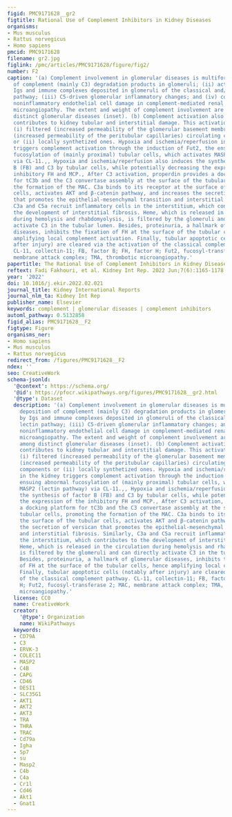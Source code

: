 ```yaml
---
figid: PMC9171628__gr2
figtitle: Rational Use of Complement Inhibitors in Kidney Diseases
organisms:
- Mus musculus
- Rattus norvegicus
- Homo sapiens
pmcid: PMC9171628
filename: gr2.jpg
figlink: /pmc/articles/PMC9171628/figure/fig2/
number: F2
caption: '(a) Complement involvement in glomerular diseases is multiform: (i) deposition
  of complement (mainly C3) degradation products in glomeruli; (ii) activation by
  Igs and immune complexes deposited in glomeruli of the classical and/or the lectin
  pathway; (iii) C5-driven glomerular inflammatory changes; and (iv) complement-induced
  noninflammatory endothelial cell damage in complement-mediated renal thrombotic
  microangiopathy. The extent and weight of complement involvement are variable among
  distinct glomerular diseases (inset). (b) Complement activation also potentially
  contributes to kidney tubular and interstitial damage. This activation involves:
  (i) filtered (increased permeability of the glomerular basement membrane) or leaked
  (increased permeability of the peritubular capillaries) circulating complement components
  or (ii) locally synthetized ones. Hypoxia and ischemia/reperfusion in the kidney
  triggers complement activation through the induction of Fut2, the ensuing abnormal
  fucosylation of (mainly proximal) tubular cells, which activates MASP2 (lectin pathway)
  via CL-11.,, Hypoxia and ischemia/reperfusion also induces the synthesis of factor
  B (FB) and C3 by tubular cells, while potentially decreasing the expression of the
  inhibitory FH and MCP., After C3 activation, properdin provides a docking platform
  for tC3b and the C3 convertase assembly at the surface of the tubular cells, promoting
  the formation of the MAC. C3a binds to its receptor at the surface of the tubular
  cells, activates AKT and β-catenin pathway, and increases the secretion of versican
  that promotes the epithelial-mesenchymal transition and interstitial fibrosis. Similarly,
  C3a and C5a recruit inflammatory cells in the interstitium, which contributes to
  the development of interstitial fibrosis. Heme, which is released in the circulation
  during hemolysis and rhabdomyolysis, is filtered by the glomeruli and can directly
  activate C3 in the tubular lumen. Besides, proteinuria, a hallmark of glomerular
  diseases, inhibits the fixation of FH at the surface of the tubular cells, hence
  amplifying local complement activation. Finally, tubular apoptotic cells (notably
  after injury) are cleared via the activation of the classical complement pathway.
  CL-11, collectin-11; FB, factor B; FH, factor H; Fut2, fucosyl-transferase 2; MAC,
  membrane attack complex; TMA, thrombotic microangiopathy.'
papertitle: The Rational Use of Complement Inhibitors in Kidney Diseases.
reftext: Fadi Fakhouri, et al. Kidney Int Rep. 2022 Jun;7(6):1165-1178.
year: '2022'
doi: 10.1016/j.ekir.2022.02.021
journal_title: Kidney International Reports
journal_nlm_ta: Kidney Int Rep
publisher_name: Elsevier
keywords: complement | glomerular diseases | complement inhibitors
automl_pathway: 0.5132858
figid_alias: PMC9171628__F2
figtype: Figure
organisms_ner:
- Homo sapiens
- Mus musculus
- Rattus norvegicus
redirect_from: /figures/PMC9171628__F2
ndex: ''
seo: CreativeWork
schema-jsonld:
  '@context': https://schema.org/
  '@id': https://pfocr.wikipathways.org/figures/PMC9171628__gr2.html
  '@type': Dataset
  description: '(a) Complement involvement in glomerular diseases is multiform: (i)
    deposition of complement (mainly C3) degradation products in glomeruli; (ii) activation
    by Igs and immune complexes deposited in glomeruli of the classical and/or the
    lectin pathway; (iii) C5-driven glomerular inflammatory changes; and (iv) complement-induced
    noninflammatory endothelial cell damage in complement-mediated renal thrombotic
    microangiopathy. The extent and weight of complement involvement are variable
    among distinct glomerular diseases (inset). (b) Complement activation also potentially
    contributes to kidney tubular and interstitial damage. This activation involves:
    (i) filtered (increased permeability of the glomerular basement membrane) or leaked
    (increased permeability of the peritubular capillaries) circulating complement
    components or (ii) locally synthetized ones. Hypoxia and ischemia/reperfusion
    in the kidney triggers complement activation through the induction of Fut2, the
    ensuing abnormal fucosylation of (mainly proximal) tubular cells, which activates
    MASP2 (lectin pathway) via CL-11.,, Hypoxia and ischemia/reperfusion also induces
    the synthesis of factor B (FB) and C3 by tubular cells, while potentially decreasing
    the expression of the inhibitory FH and MCP., After C3 activation, properdin provides
    a docking platform for tC3b and the C3 convertase assembly at the surface of the
    tubular cells, promoting the formation of the MAC. C3a binds to its receptor at
    the surface of the tubular cells, activates AKT and β-catenin pathway, and increases
    the secretion of versican that promotes the epithelial-mesenchymal transition
    and interstitial fibrosis. Similarly, C3a and C5a recruit inflammatory cells in
    the interstitium, which contributes to the development of interstitial fibrosis.
    Heme, which is released in the circulation during hemolysis and rhabdomyolysis,
    is filtered by the glomeruli and can directly activate C3 in the tubular lumen.
    Besides, proteinuria, a hallmark of glomerular diseases, inhibits the fixation
    of FH at the surface of the tubular cells, hence amplifying local complement activation.
    Finally, tubular apoptotic cells (notably after injury) are cleared via the activation
    of the classical complement pathway. CL-11, collectin-11; FB, factor B; FH, factor
    H; Fut2, fucosyl-transferase 2; MAC, membrane attack complex; TMA, thrombotic
    microangiopathy.'
  license: CC0
  name: CreativeWork
  creator:
    '@type': Organization
    name: WikiPathways
  keywords:
  - CD79A
  - C3
  - ERVK-3
  - COLEC11
  - MASP2
  - C4B
  - CAPG
  - CD46
  - DESI1
  - SLC35G1
  - AKT1
  - AKT2
  - AKT3
  - TRA
  - THRA
  - TRAC
  - Cd79a
  - Igha
  - Sp7
  - su
  - Masp2
  - C4b
  - C4a
  - Cr1l
  - Cd46
  - Akt1
  - Gnat1
---
```

